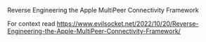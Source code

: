Reverse Engineering the Apple MultiPeer Connectivity Framework

For context read https://www.evilsocket.net/2022/10/20/Reverse-Engineering-the-Apple-MultiPeer-Connectivity-Framework/